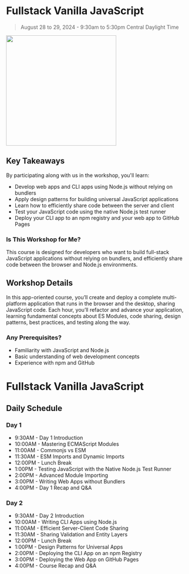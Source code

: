 # Fullstack Vanilla JavaScript

> August 28 to 29, 2024 - 9:30am to 5:30pm Central Daylight Time


<img src="https://static.frontendmasters.com/resources/2024-08-28-fullstack-vanilla-js/thumb.webp" width=300 />

## Key Takeaways

By participating along with us in the workshop, you'll learn:

- Develop web apps and CLI apps using Node.js without relying on bundlers
- Apply design patterns for building universal JavaScript applications
- Learn how to efficiently share code between the server and client
- Test your JavaScript code using the native Node.js test runner
- Deploy your CLI app to an npm registry and your web app to GitHub Pages

### Is This Workshop for Me?

This course is designed for developers who want to build full-stack JavaScript applications without relying on bundlers, and efficiently share code between the browser and Node.js environments.

## Workshop Details

In this app-oriented course, you’ll create and deploy a complete multi-platform application that runs in the browser and the desktop, sharing JavaScript code. Each hour, you’ll refactor and advance your application, learning fundamental concepts about ES Modules, code sharing, design patterns, best practices, and testing along the way.

### Any Prerequisites?

- Familiarity with JavaScript and Node.js
- Basic understanding of web development concepts
- Experience with npm and GitHub


# Fullstack Vanilla JavaScript

## Daily Schedule

### Day 1
- 9:30AM - Day 1 Introduction
- 10:00AM - Mastering ECMAScript Modules
- 11:00AM - Commonjs vs ESM
- 11:30AM - ESM Imports and Dynamic Imports
- 12:00PM - Lunch Break
- 1:00PM - Testing JavaScript with the Native Node.js Test Runner
- 2:00PM - Advanced Module Importing
- 3:00PM - Writing Web Apps without Bundlers
- 4:00PM - Day 1 Recap and Q&A


### Day 2
- 9:30AM - Day 2 Introduction
- 10:00AM - Writing CLI Apps using Node.js
- 11:00AM - Efficient Server-Client Code Sharing
- 11:30AM - Sharing Validation and Entity Layers
- 12:00PM - Lunch Break
- 1:00PM - Design Patterns for Universal Apps
- 2:00PM - Deploying the CLI App on an npm Registry
- 3:00PM - Deploying the Web App on GitHub Pages
- 4:00PM - Course Recap and Q&A